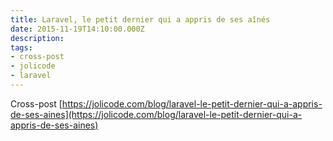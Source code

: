```yaml
---
title: Laravel, le petit dernier qui a appris de ses aînés
date: 2015-11-19T14:10:00.000Z
description:
tags:
- cross-post
- jolicode
- laravel
---
```


Cross-post [https://jolicode.com/blog/laravel-le-petit-dernier-qui-a-appris-de-ses-aines](https://jolicode.com/blog/laravel-le-petit-dernier-qui-a-appris-de-ses-aines)
